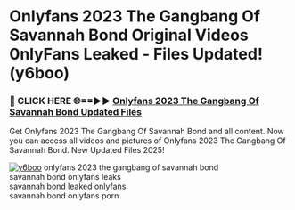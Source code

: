 # Onlyfans 2023 The Gangbang Of Savannah Bond Original Videos 0nlyFans Leaked - Files Updated! (y6boo)

<h3>🔴 CLICK HERE 🌐==►► <a href="https://tinyurl.com/ms9xzufz" rel="nofollow">Onlyfans 2023 The Gangbang Of Savannah Bond Updated Files</a></h3>

Get Onlyfans 2023 The Gangbang Of Savannah Bond and all content. Now you can access all videos and pictures of Onlyfans 2023 The Gangbang Of Savannah Bond. New Updated Files 2025!

[![y6boo](https://i.imgur.com/ppqm5kG.gif)](https://tinyurl.com/ms9xzufz)
onlyfans 2023 the gangbang of savannah bond<br>
savannah bond onlyfans leaks<br>
savannah bond leaked onlyfans<br>
savannah bond onlyfans porn